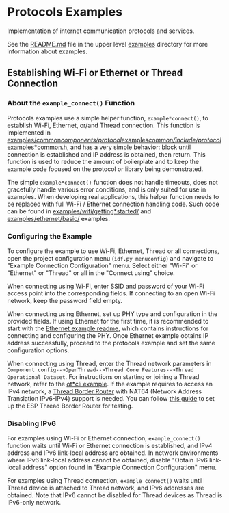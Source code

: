 # Protocols Examples

Implementation of internet communication protocols and services.

See the [README.md](../README.md) file in the upper level [examples](../) directory for more information about examples.

## Establishing Wi-Fi or Ethernet or Thread Connection

### About the `example_connect()` Function

Protocols examples use a simple helper function, `example*connect()`, to establish Wi-Fi, Ethernet, or/and Thread connection. This function is implemented in [examples/common*components/protocol*examples*common/include/protocol*examples*common.h](../common*components/protocol*examples*common/include/protocol*examples_common.h), and has a very simple behavior: block until connection is established and IP address is obtained, then return. This function is used to reduce the amount of boilerplate and to keep the example code focused on the protocol or library being demonstrated.

The simple `example*connect()` function does not handle timeouts, does not gracefully handle various error conditions, and is only suited for use in examples. When developing real applications, this helper function needs to be replaced with full Wi-Fi / Ethernet connection handling code. Such code can be found in [examples/wifi/getting*started/](../wifi/getting_started) and [examples/ethernet/basic/](../ethernet/basic) examples.

### Configuring the Example

To configure the example to use Wi-Fi, Ethernet, Thread or all connections, open the project configuration menu (`idf.py menuconfig`) and navigate to "Example Connection Configuration" menu. Select either "Wi-Fi" or "Ethernet" or "Thread" or all in the "Connect using" choice.

When connecting using Wi-Fi, enter SSID and password of your Wi-Fi access point into the corresponding fields. If connecting to an open Wi-Fi network, keep the password field empty.

When connecting using Ethernet, set up PHY type and configuration in the provided fields. If using Ethernet for the first time, it is recommended to start with the [Ethernet example readme](../ethernet/basic/README.md), which contains instructions for connecting and configuring the PHY. Once Ethernet example obtains IP address successfully, proceed to the protocols example and set the same configuration options.

When connecting using Thread, enter the Thread network parameters in `Component config-->OpenThread-->Thread Core Features-->Thread Operational Dataset`. For instructions on starting or joining a Thread network, refer to the [ot*cli example](../openthread/ot*cli/README.md). If the example requires to access an IPv4 network, a [Thread Border Router](https://openthread.io/guides/border-router) with NAT64 (Network Address Translation IPv6-IPv4) support is needed. You can follow [this guide](https://docs.espressif.com/projects/esp-thread-br/en/latest/codelab/nat64.html) to set up the ESP Thread Border Router for testing.

### Disabling IPv6

For examples using Wi-Fi or Ethernet connection, `example_connect()` function waits until Wi-Fi or Ethernet connection is established, and IPv4 address and IPv6 link-local address are obtained. In network environments where IPv6 link-local address cannot be obtained, disable "Obtain IPv6 link-local address" option found in "Example Connection Configuration" menu.

For examples using Thread connection, `example_connect()` waits until Thread device is attached to Thread network, and IPv6 addresses are obtained. Note that IPv6 cannot be disabled for Thread devices as Thread is IPv6-only network.
